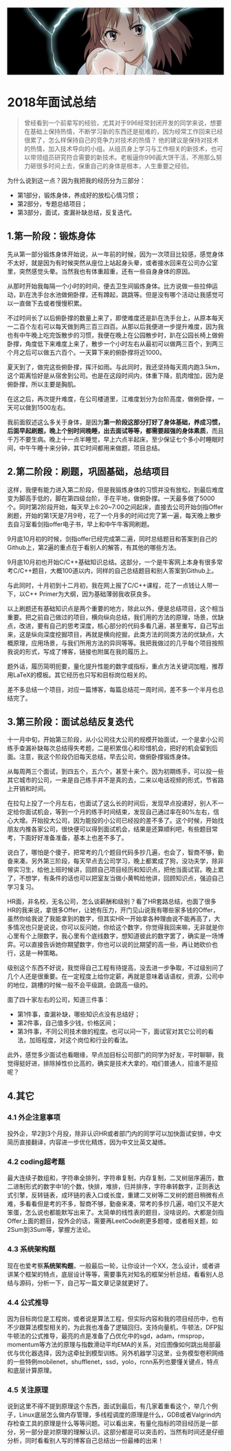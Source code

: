 [![header](../../../assets/header17.jpg)](https://yuenshome.github.io)

# 2018年面试总结

> 曾经看到一个前辈写的经验，尤其对于996经常封闭开发的同学来说，想要在基础上保持热情，不断学习新的东西还是挺难的，因为经常工作回来已经很累了，怎么样保持自己的竞争力对技术的热情？ 他的建议是保持对技术的热情，加入技术导向的小组。从组员身上学习与工作相关的新技术，也可以带领组员研究符合需要的新技术。老板逼你996画大饼干活，不用那么努力砸很多时间上去，保重自己的身体是根本，人生重要之经验。

为什么说到这一点？因为我把我的经历分为三部分：
- 第1部分，锻炼身体，养成好的放松心情习惯；
- 第2部分，专题总结项目；
- 第3部分，面试，查漏补缺总结，反复迭代。

## 1.第一阶段：锻炼身体

先从第一部分锻炼身体开始说，从一年前的时候，因为一次项目比较感，感觉身体不太好，就是因为有时候突然从座位上站起身头晕，或者接水回来在公司办公室里，突然感觉头晕。当然我也有体重超重，还有一些自身身体的原因。

从那时开始我每隔一个小时的时间，便去卫生间锻炼身体。比方说做一些拉伸运动，趴在洗手台水池做俯卧撑，还有蹲起，跳跳等。但是没有哪个活动让我感觉可以一直做下去或者慢慢积累。

不过时间长了以后俯卧撑的数量上来了，即使难度还是趴在洗手台上，从原本每天一二百个左右可以每天做到两三百三四百。从那以后我便进一步提升难度，因为我也有中午晚上吃完饭散步的习惯，我便在晚上在公园散步时，趴在公园长椅上做俯卧撑，角度低下来难度上来了，散步一个小时左右从最初可以做两三百个，到两三个月之后可以做五六百个。一天算下来的俯卧撑将近1000。

夏天到了，做完这些俯卧撑，挥汗如雨。与此同时，我还坚持每天周内跑3.5km，这个距离恰好是从宿舍到公司。也是在这段时间内，体重下降，肌肉增加，因为是俯卧撑，所以主要是胸肌。

在这之后，再次提升难度，在公司楼道里，江难度划分为台阶高度，做俯卧撑，一天可以做到1500左右。

我前面叙述这么多关于身体，是因为**第一阶段这部分打好了身体基础，养成习惯，后面早起刷题，晚上个别时间晚睡，出去面试等等，都需要超强的身体素质**，而且千万不要生病。晚上十一点半睡觉，早上六点半起床，至少保证七个多小时睡眠时间，中午午睡十来分钟，其它时间都用来做题，项目总结。

## 2.第二阶段：刷题，巩固基础，总结项目

这样，我便有能力进入第二阶段，但是我锻炼身体的习惯并没有放松，到最后难度变为脚高手低的，脚在第四级台阶，手在平地，做俯卧撑。一天最多做了5000个。同时第2阶段开始，每天早上6:20~7:00之间起床，直接去公司开始剑指Offer刷题，开始的第1天是7月9号，花了一个月多的时间过完了第一遍，每天晚上散步去自习室看剑指offer电子书，早上和中午牛客网刷题。

9月底10月初的时候，剑指offer已经完成第二遍，同时总结题目和答案到自己的Github上，第2遍的重点在于看别人的解答，有其他的哪些方法。

9月底10月初也开始C/C++基础知识总结。这部分，一个是牛客网上本身有很多常考C/C++题目，大概100道以内，同样的自己总结题目和别人答案到Github上。

与此同时，十月初到十二月初，我在网上报了C/C++课程，花了一点钱让人带一下，以C++ Primer为大纲，因为基础薄弱我收获良多。

以上刷题还有基础知识点是两个重要的地方，除此以外，便是总结项目，这个相当重要。把之前自己做过的项目，横向纵向总结，我们用的方法的原理，场景，优缺点，改进，要有自己的思考深度，核心部分的代码多看几遍，甚至重写，自己写出来，这是纵向深度挖掘项目，再就是横向挖掘，此类方法的同类方法的优缺点，大概原理，应用场景，与我们所用方法的异同等等。我把我做过的几乎每个项目按照我说的形式，写成了博客，链接也附属在我的履历上。

题外话，履历简明扼要，量化提升性能的数字或指标，重点方法关键词加粗，推荐用LaTeX的模板。其它经历也只写和目标岗位相关的。

差不多总结一个项目，对应一篇博客，每篇总结花一周时间，差不多一个半月也总结完了。

## 3.第三阶段：面试总结反复迭代

十一月中旬，开始第三阶段，从小公司往大公司的规模开始面试，一个是拿小公司练手查漏补缺每次总结得失考题，二是积累信心和珍惜机会，把好的机会留到后面。注意，我这个阶段仍旧每天总结，早去公司，做俯卧撑锻炼身体。

从每周两三个面试，到四五个，五六个，甚至十来个。因为初期练手，可以投一些其它城市的公司，一来是自己练手并不是真的去，二来以电话视频的形式，节省路上开销和时间。

在拉勾上投了一个月左右，也面试了这么长的时间后，发现早点投递好，别人不一定给你面试机会，等到一个月的练手时间结束，发现自己通过率在80%左右，信心大增。开始投大公司，因为能投的小公司已经投的差不多了。这个时候，开始找朋友内推各家公司，很快便可以得到面试机会，结果是还算顺利吧，有些题目常考，下面好好准备准备，基本上也差不多了。

说白了，哪怕是个傻子，把常考的几个题目代码多抄几遍，也会了，智商不够，勤奋来凑。另外第三阶段，每天早点去公司学习，晚上都累成了狗，没功夫学，除非带实习生，给他上班时候讲，回顾自己项目经历和知识点，把他当面试官。晚上累了，不想学，有条件的话也可以把室友当做小黄鸭给他讲，回顾知识点，强迫自己学习复习。

HR面，非名校，无名公司，怎么谈薪酬和级别？看了HR套路总结，也面了很多HR的我来说，拿很多Offer，让她有压力，开门见山说我有哪些家多钱的Offer，虽然你给我说了我能拿到的数字，但其实HR一开始拿各种理由说不能再高了，大多情况也只是说说，你可以反问她，你给这个数字，你觉得我回来嘛，无非就是你心里有个上限数字，我心里有个底线数字，想知道彼此的数字罢了，确实是一场博弈。可以直接告诉她你期望数字，你也可以说的比期望的高一些，再让她砍价也行，这是一种策略。

级别这个东西不好说，我觉得自己工程有待提高，没去进一步争取，不过级别问了几个人还是很重要。在一定程度上给你定薪，再就是意味着话语权，资源，公司中的地位，跳槽的时候一般不会平级跳，会跳高一级的。

面了四十家左右的公司，知道三件事：  

- 第1件事，查漏补缺，哪些知识点没有总结好；
- 第2件事，自己值多少钱，价格区间；
- 第3件事，不同公司技术做的程度。也可以问一下，面试官对其它公司的看法，加班程度，对这个岗位和行业的看法。

此外，感觉多少面试也看眼缘，早点加目标公司部门的同学为好友，平时聊聊，我觉得挺好进，排除掉性价比高的，确实是技术大拿的，咱们普通人，招谁不是招呢？

## 4.其它

### 4.1 外企注意事项
投外企，早2到3个月投，除非认识HR或者部门内的同学可以加快面试安排，中文简历直接翻译，内容进一步优化精炼，因为中文比英文凝练。

### 4.2 coding超考题

最大连续子数组和，字符串全排列，字符串复制，内存复制，二叉树层序遍历，数二进制形式的数字中1的个数，快排，堆排，归并排序，字符串转数字，正则表达式引擎，反转链表，成环链的表入口或长度，重建二叉树等二叉树的题目稍微有点难，多看看但是考的不多，智商不够，勤奋来凑，常考的多抄几遍，咱们又不是大笨蛋，怎么说也都能默写出来了。太简单的线性表的题目，没啥说的。大都是剑指Offer上面的题目，投外企的话，需要再LeetCode刷更多题喽，或者相关题，如2Sum到3Sum等，掌握方法论。

### 4.3 系统架构题

现在也爱考察**系统架构题**，一般最后一轮，让你设计一个XX，怎么设计，或者讲讲某个框架的特点，底层设计等等，需要事先对知名的框架分析总结，看看别人总结与源码，分析一下，自己写一篇文章记录就更好了。

### 4.4 公式推导

因为目标岗位是工程岗，或者说是算法工程，但实际内容和我的项目经历中，也有不少跟算法模型相关的，为此我也准备了逻辑回归，支持向量机，牛顿法，DFP拟牛顿法的公式推导，最亮的点是准备了凸优化中的sgd，adam，rmsprop，momentum等方法的原理与指数滑动平均EMA的关系，对应图像如何跳出局部最优与优化器选择，因为这牵扯到模型训练。另外机器学习这里，业务模型卷积网络的一些特例mobilenet，shufflenet，ssd，yolo，rcnn系列也要懂关键点，特点和底层计算原理。

### 4.5 关注原理

说到这里不得不提到原理这个东西，面试到最后，有几家着重看这个，举几个例子，Linux底层怎么做内存管理，多线程调度的原理是什么，GDB或者Valgrind内存检查工具的原理是什么等等问题。可以看出来，有量化指标的项目经历是一部分，另一部分是对原理的理解认识。这部分都是可以突击的，当然有时间还是仔细分析，同时看看别人写的博客自己总结出一份最棒的出来！
